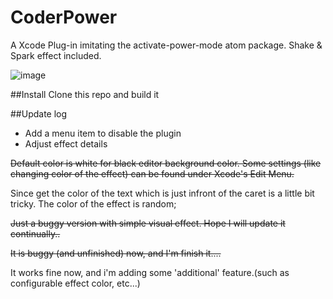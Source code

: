 # CoderPower
A Xcode Plug-in imitating the activate-power-mode atom package. Shake &amp; Spark effect included.

![image](https://github.com/tyzual/coderpower/sample.gif)

##Install
Clone this repo and build it

##Update log
*	Add a menu item to disable the plugin
*	Adjust effect details

~~Default color is white for black editor background color. Some settings (like changing color of the effect) can be found under Xcode's Edit Menu.~~

Since get the color of the text which is just infront of the caret is a little bit tricky. The color of the effect is random;

~~Just a buggy version with simple visual effect. Hope I will update it continually..~~

~~It is buggy (and unfinished) now, and I'm finish it....~~

It works fine now, and i'm adding some 'additional' feature.(such as configurable effect color, etc...)
